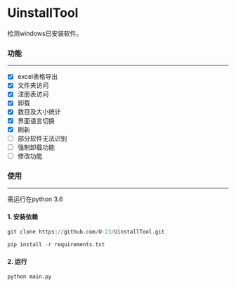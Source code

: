 # UinstallTool

检测windows已安装软件。

### 功能  
---
- [x] excel表格导出
- [x] 文件夹访问
- [x] 注册表访问
- [x] 卸载
- [x] 数目及大小统计
- [x] 界面语言切换
- [x] 刷新
- [ ] 部分软件无法识别  
- [ ] 强制卸载功能
- [ ] 修改功能

### 使用  
---
需运行在python 3.6 

#### 1. 安装依赖 
```python
git clone https://github.com/U-23/UinstallTool.git

pip install -r requirements.txt  
```
#### 2. 运行
```python
python main.py
```
